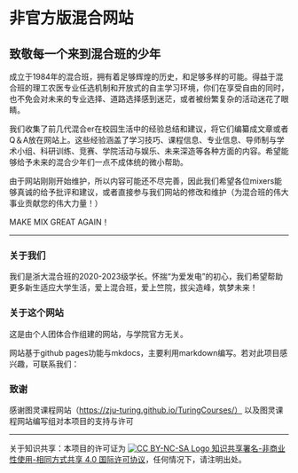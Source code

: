 # 非官方版混合网站
## 致敬每一个来到混合班的少年
成立于1984年的混合班，拥有着足够辉煌的历史，和足够多样的可能。得益于混合班的理工农医专业任选机制和开放式的自主学习环境，你们在享受自由的同时，也不免会对未来的专业选择、道路选择感到迷茫，或者被纷繁复杂的活动迷花了眼睛。

我们收集了前几代混合er在校园生活中的经验总结和建议，将它们编纂成文章或者Q＆A放在网站上。这些经验涵盖了学习技巧、课程信息、专业信息、导师制与学术小组、科研训练、竞赛、学院活动与娱乐、未来深造等各种方面的内容。希望能够给予未来的混合少年们一点不成体统的微小帮助。

由于网站刚刚开始维护，所以内容可能还不尽完善，因此我们希望各位mixers能够真诚的给予批评和建议，或者直接参与我们网站的修改和维护（为混合班的伟大事业贡献您的伟大力量！）

MAKE MIX GREAT AGAIN！

--- 

### 关于我们
我们是浙大混合班的2020-2023级学长。怀揣“为爱发电”的初心，我们希望帮助更多新生适应大学生活，爱上混合班，爱上竺院，拔尖造峰，筑梦未来！
### 关于这个网站
这是由个人团体合作组建的网站，与学院官方无关。

网站基于github pages功能与mkdocs，主要利用markdown编写。若对此项目感兴趣，可联系我们：

### 致谢
感谢图灵课程网站（https://zju-turing.github.io/TuringCourses/） 以及图灵课程网站编写组对本项目的支持与许可

--- 

关于知识共享：本项目的许可证为  [![CC BY-NC-SA Logo](https://i.creativecommons.org/l/by-nc-sa/4.0/80x15.png) 知识共享署名-非商业性使用-相同方式共享 4.0 国际许可协议](https://creativecommons.org/licenses/by-nc-sa/4.0/deed.zh)，任何情况下，请注明出处。
